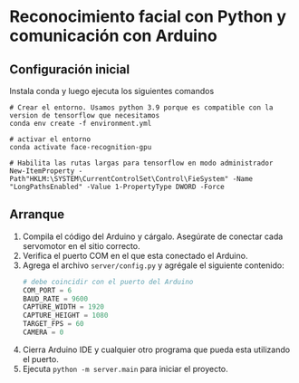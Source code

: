 # Reconocimiento facial con Python y comunicación con Arduino

## Configuración inicial

Instala conda y luego ejecuta los siguientes comandos

```pwsh
# Crear el entorno. Usamos python 3.9 porque es compatible con la version de tensorflow que necesitamos
conda env create -f environment.yml

# activar el entorno
conda activate face-recognition-gpu

# Habilita las rutas largas para tensorflow en modo administrador
New-ItemProperty -Path"HKLM:\SYSTEM\CurrentControlSet\Control\FieSystem" -Name "LongPathsEnabled" -Value 1-PropertyType DWORD -Force
```

## Arranque

1. Compila el código del Arduino y cárgalo. Asegúrate de conectar cada servomotor en el sitio correcto.
1. Verifica el puerto COM en el que esta conectado el Arduino.
1. Agrega el archivo `server/config.py` y agrégale el siguiente contenido:
    ```python
    # debe coincidir con el puerto del Arduino
    COM_PORT = 6
    BAUD_RATE = 9600
    CAPTURE_WIDTH = 1920
    CAPTURE_HEIGHT = 1080
    TARGET_FPS = 60
    CAMERA = 0
    ```
1. Cierra Arduino IDE y cualquier otro programa que pueda esta utilizando el puerto.
1. Ejecuta `python -m server.main` para iniciar el proyecto.